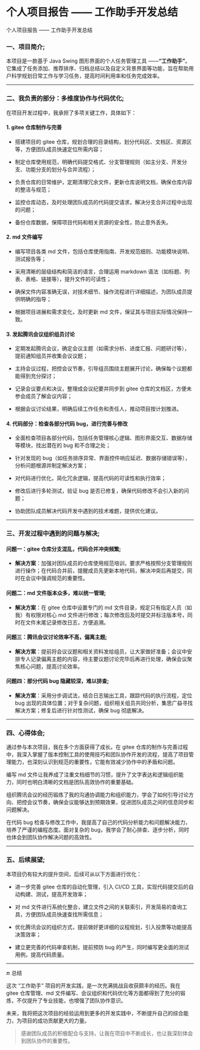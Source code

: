 # 个人项目报告 —— 工作助手开发总结

个人项目报告 —— 工作助手开发总结



### 一、项目简介;

本项目是一款基于 Java Swing 图形界面的个人任务管理工具 ——**“工作助手”**。它集成了任务添加、推荐排序、归档总结以及自定义背景界面等功能，旨在帮助用户科学规划日常工作与学习任务，提高时间利用率和任务完成效率。




***

### 二、我负责的部分：多维度协作与代码优化;

在项目开发过程中，我承担了多项关键工作，具体如下：


#### 1. **gitee 仓库制作与完善**



*   搭建项目的 gitee 仓库，规划合理的目录结构，划分代码区、文档区、资源区等，方便团队成员快速定位所需内容；


*   制定仓库使用规范，明确代码提交格式、分支管理规则（如主分支、开发分支、功能分支的划分与合并流程）；


*   负责仓库的日常维护，定期清理冗余文件，更新仓库说明文档，确保仓库内容的整洁与规范；


*   监控仓库动态，及时处理团队成员的代码提交请求，解决分支合并过程中出现的问题；


*   备份仓库数据，保障项目代码和相关资源的安全性，防止意外丢失。


#### 2. **md 文件编写**



*   编写项目各类 md 文件，包括仓库使用指南、开发规范细则、功能模块说明、测试报告等；


*   采用清晰的层级结构和简洁的语言，合理运用 markdown 语法（如标题、列表、表格、链接等），提升文件的可读性；


*   确保文件内容准确无误，对技术细节、操作流程进行详细描述，为团队成员提供明确的指导；


*   根据项目进展和需求变化，及时更新 md 文件，保证其与项目实际情况保持一致。


#### 3. **发起腾讯会议组织组员讨论**



*   定期发起腾讯会议，确定会议主题（如需求分析、进度汇报、问题研讨等），提前通知组员并收集会议议题；


*   主持会议过程，把控会议节奏，引导组员围绕主题展开讨论，确保每个议题都能得到充分探讨；


*   记录会议要点和决议，整理成会议纪要并同步到 gitee 仓库的文档区，方便未参会成员了解会议内容；


*   根据会议讨论结果，明确后续工作任务和责任人，推动项目按计划推进。


#### 4. **代码部分：检查各部分代码 bug，进行完善与修改**



*   全面检查项目各部分代码，包括任务管理核心逻辑、图形界面交互、数据存储等模块，找出潜在的 bug 和不合理之处；


*   针对发现的 bug（如任务排序异常、界面控件响应延迟、数据存储错误等），分析问题根源并制定解决方案；


*   对代码进行优化，简化冗余逻辑，提高代码的可读性和执行效率；


*   修改后进行多轮测试，验证 bug 是否已修复，确保代码修改不会引入新的问题；


*   协助团队成员解决代码开发中遇到的技术难题，提供优化建议。




***

### 三、开发过程中遇到的问题与解决;

#### 问题一：gitee 仓库分支混乱，代码合并冲突频繁;



*   **解决方案**：加强对团队成员的仓库使用规范培训，要求严格按照分支管理规则进行操作；在代码合并前，提醒成员先更新本地代码，解决冲突后再提交，同时在会议中强调规范的重要性。


#### 问题二：md 文件版本众多，难以统一管理;



*   **解决方案**：在 gitee 仓库中设置专门的 md 文件目录，规定只有指定人员（如我）有权限对核心 md 文件进行修改；每次修改后及时提交并标注版本号，同时在文件末尾记录修改日志，方便追溯。


#### 问题三：腾讯会议讨论效率不高，偏离主题;



*   **解决方案**：提前将会议议题和相关资料发给组员，让大家做好准备；会议中安排专人记录偏离主题的内容，待主要议题讨论完毕后再进行处理，确保会议聚焦核心问题，提高讨论效率。


#### 问题四：部分代码 bug 隐藏较深，难以排查;



*   **解决方案**：采用分步调试法，结合日志输出工具，跟踪代码的执行流程，定位 bug 出现的具体位置；对于复杂问题，组织相关组员共同分析，集思广益寻找解决方案；修复后进行针对性测试，确保 bug 彻底解决。




***

### 四、心得体会;

通过参与本次项目，我在多个方面获得了成长。在 gitee 仓库的制作与完善过程中，我深入掌握了版本控制工具的使用技巧和团队协作开发的流程，提高了项目管理能力，也深刻认识到规范的重要性，它能有效减少协作中的矛盾和问题。


编写 md 文件让我养成了注重文档细节的习惯，提升了文字表达和逻辑组织能力，同时也明白清晰的文档是团队高效协作的重要基础。


组织腾讯会议的经历锻炼了我的沟通协调能力和组织能力，学会了如何引导讨论方向、把控会议节奏，确保会议能够达到预期效果，促进团队成员之间的信息同步和问题解决。


在代码 bug 检查与修改工作中，我提高了自己的代码分析能力和问题解决能力，培养了严谨的编程态度。面对复杂的 bug，我学会了耐心排查、逐步分析，同时也体会到团队协作解决问题的高效性。




***

### 五、后续展望;

本项目仍有较大的提升空间，后续可从以下方面进行优化：




*   进一步完善 gitee 仓库的自动化管理，引入 CI/CD 工具，实现代码提交后的自动构建、测试，提高开发效率；


*   对 md 文件进行系统化整合，建立文件之间的关联索引，开发简易的查询工具，方便团队成员快速查找所需信息；


*   优化腾讯会议的组织方式，提前做好更详细的议程规划，引入投票等功能提高决策效率；


*   建立更完善的代码审查机制，提前预防 bug 的产生，同时编写更全面的测试用例，提高代码质量。




***

🔚 总结



这次 “工作助手” 项目的开发实践，是一次充满挑战且收获颇丰的经历。我在 gitee 仓库管理、md 文件编写、会议组织和代码优化等方面都得到了充分的锻炼，不仅提升了专业技能，也增强了团队协作意识。


未来，我将把这次项目的经验运用到更多的开发实践中，不断提升自己的综合能力，为项目的成功贡献更大的力量。


> 感谢团队成员的积极配合与支持，让我在项目中不断成长，也让我深刻体会到团队协作的重要性。
>
